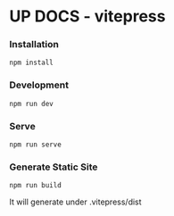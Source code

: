 # UP DOCS - vitepress


### Installation
```
npm install
```

### Development
```
npm run dev
```

### Serve
```
npm run serve
```

### Generate Static Site
```
npm run build
```
It will generate under .vitepress/dist

